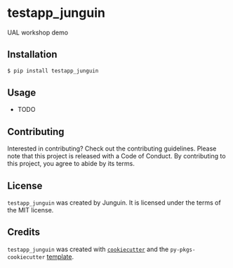 # testapp_junguin

UAL workshop demo

## Installation

```bash
$ pip install testapp_junguin
```

## Usage

- TODO

## Contributing

Interested in contributing? Check out the contributing guidelines. Please note that this project is released with a Code of Conduct. By contributing to this project, you agree to abide by its terms.

## License

`testapp_junguin` was created by Junguin. It is licensed under the terms of the MIT license.

## Credits

`testapp_junguin` was created with [`cookiecutter`](https://cookiecutter.readthedocs.io/en/latest/) and the `py-pkgs-cookiecutter` [template](https://github.com/py-pkgs/py-pkgs-cookiecutter).
